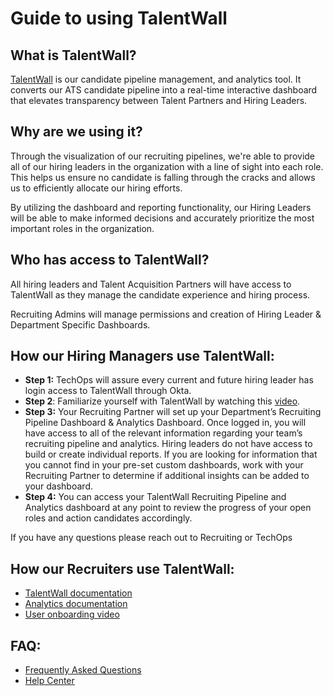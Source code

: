 # Guide to using TalentWall

## What is TalentWall?

[TalentWall](https://app.talentwall.io/) is our candidate pipeline management, and analytics tool. It converts our ATS candidate pipeline into a real-time interactive dashboard that elevates transparency between Talent Partners and Hiring Leaders.

## Why are we using it?

Through the visualization of our recruiting pipelines, we're able to provide all of our hiring leaders in the organization with a line of sight into each role. This helps us ensure no candidate is falling through the cracks and allows us to efficiently allocate our hiring efforts.

By utilizing the dashboard and reporting functionality, our Hiring Leaders will be able to make informed decisions and accurately prioritize the most important roles in the organization.

## Who has access to TalentWall?

All hiring leaders and Talent Acquisition Partners will have access to TalentWall as they manage the candidate experience and hiring process.

Recruiting Admins will manage permissions and creation of Hiring Leader & Department Specific Dashboards.

## How our Hiring Managers use TalentWall:

- **Step 1:** TechOps will assure every current and future hiring leader has login access to TalentWall through Okta.
- **Step 2**: Familiarize yourself with TalentWall by watching this [video](https://www.loom.com/share/93203a31eedb4ad485f7f2a85a0b428c).
- **Step 3:** Your Recruiting Partner will set up your Department’s Recruiting Pipeline Dashboard & Analytics Dashboard. Once logged in, you will have access to all of the relevant information regarding your team’s recruiting pipeline and analytics. Hiring leaders do not have access to build or create individual reports. If you are looking for information that you cannot find in your pre-set custom dashboards, work with your Recruiting Partner to determine if additional insights can be added to your dashboard.
- **Step 4:** You can access your TalentWall Recruiting Pipeline and Analytics dashboard at any point to review the progress of your open roles and action candidates accordingly.

If you have any questions please reach out to Recruiting or TechOps

## How our Recruiters use TalentWall:

- [TalentWall documentation](https://talentwall.zendesk.com/hc/en-us/categories/1500001648162-The-Wall)
- [Analytics documentation](https://talentwall.zendesk.com/hc/en-us/categories/1500001260501-Analytics)
- [User onboarding video](https://us02web.zoom.us/rec/share/kARhXni9beWoaFBPWnCPPxKTsmQS9TrTwSsc-Qr01ddAhLYJ6zyEWgAIkInxs_Hd.coDG0ae9kKX2cgNj)

## FAQ:

- [Frequently Asked Questions](https://talentwall.zendesk.com/hc/en-us/categories/1500001260681-FAQ)
- [Help Center](https://talentwall.zendesk.com/hc/en-us)
